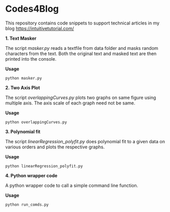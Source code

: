 # Codes4Blog

This repository contains code snippets to support technical articles in my blog https://intuitivetutorial.com/

 **1. Text Masker**

The script *masker.py* reads a textfile from data folder and masks random characters from the text. Both the original text and masked text are then printed into the console.
 
 **Usage**
 
```console
python masker.py
```

 **2. Two Axis Plot**

The script *overlappingCurves.py* plots two graphs on same figure using multiple axis. The axis scale of each graph need not be same.
 
 **Usage**
 
```console
python overlappingCurves.py
```
    
 **3. Polynomial fit**

The script *linearRegression_polyfit.py* does polynomial fit to a given data on various orders and plots the respective graphs.
 
 **Usage**
 
 ```console
 python linearRegression_polyfit.py
 ```


**4. Python wrapper code**

A python wrapper code to call a simple command line function.

 **Usage**
 
 ```console
 python run_comds.py
 ```
